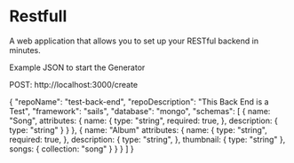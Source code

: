 # Restfull

A web application that allows you to set up your RESTful backend in minutes.


Example JSON to start the Generator

POST: http://localhost:3000/create

{
    "repoName": "test-back-end",
    "repoDescription": "This Back End is a Test",
    "framework": "sails",
    "database": "mongo",
    "schemas": [
        {
            name: "Song",
            attributes: {
                name: {
                    type: "string",
                    required: true,
                },
                description: {
                    type: "string"
                }
            }
        },
        {
            name: "Album"
            attributes: {
                name: {
                    type: "string",
                    required: true,
                },
                description: {
                    type: "string",
                },
                thumbnail: {
                    type: "string"
                },
                songs: {
                    collection: "song"
                }
            }
        }
    ]
}